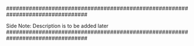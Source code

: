 #################################################################################

Side Note: Description is to be added later
#################################################################################
